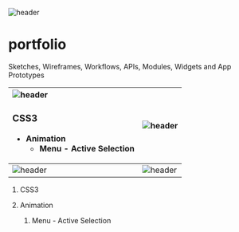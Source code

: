 ![header](https://raw.github.com/elwoodberry/portfolio/master/_img/index/header.png)
# portfolio
Sketches, Wireframes, Workflows, APIs, Modules, Widgets and App Prototypes

| ![header](https://raw.github.com/elwoodberry/portfolio/master/_img/index/css_header.png) <h3>CSS3</h3><ul><li>Animation<ul><li>Menu - Active Selection</li></ul></li></ul>   | ![header](https://raw.github.com/elwoodberry/portfolio/master/_img/index/css_header.png)   |
| :---   | :---   |
| ![header](https://raw.github.com/elwoodberry/portfolio/master/_img/index/css_header.png)   | ![header](https://raw.github.com/elwoodberry/portfolio/master/_img/index/css_header.png)   |
1. CSS3

1. Animation
    1. Menu - Active Selection
